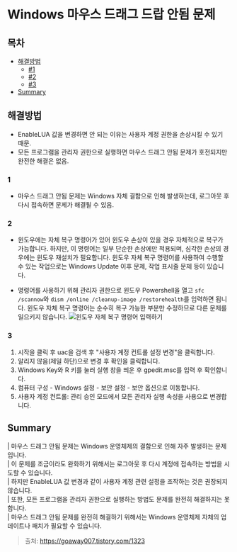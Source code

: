 # Windows 마우스 드래그 드랍 안됨 문제

## 목차
- [해결방법](#해결방법)
    - [#1](#1)
    - [#2](#2)
    - [#3](#3)
- [Summary](#Summary)

## 해결방법
- EnableLUA 값을 변경하면 안 되는 이유는 사용자 계정 권한을 손상시킬 수 있기 때문. 
- 모든 프로그램을 관리자 권한으로 실행하면 마우스 드래그 안됨 문제가 호전되지만 완전한 해결은 없음.
### 1
- 마우스 드래그 안됨 문제는 Windows 자체 결함으로 인해 발생하는데, 로그아웃 후 다시 접속하면 문제가 해결될 수 있음. 
### 2
- 윈도우에는 자체 복구 명령어가 있어 윈도우 손상이 있을 경우 자체적으로 복구가 가능합니다. 
하지만, 이 명령어는 일부 단순한 손상에만 적용되며, 심각한 손상의 경우에는 윈도우 재설치가 필요합니다. 
윈도우 자체 복구 명령어를 사용하여 수행할 수 있는 작업으로는 Windows Update 이후 문제, 작업 표시줄 문제 등이 있습니다. 

- 명령어를 사용하기 위해 관리자 권한으로 윈도우 Powershell을 열고 `sfc /scannow`와 `dism /online /cleanup-image /restorehealth`를 입력하면 됩니다. 
윈도우 자체 복구 명령어는 순수히 복구 가능한 부분만 수정하므로 다른 문제를 일으키지 않습니다.
![윈도우 자체 복구 명령어 입력하기](https://blog.kakaocdn.net/dn/nfDfl/btrO6hkeSSv/oENWFwWapwNVZFPtCZChY1/img.png)
### 3
<ol style="list-style-type: decimal;" data-ke-list-type="decimal">
<li>시작을 클릭 후 uac을 검색 후 "사용자 계정 컨트롤 설정 변경"을 클릭합니다.</li>
<li>알리지 않음(제일 하단)으로 변경 후 확인을 클릭합니다.</li>
<li>Windows Key와 R 키를 눌러 실행 창을 띄운 후 gpedit.msc를 입력 후 확인합니다.</li>
<li>컴퓨터 구성 - Windows 설정 - 보안 설정 - 보안 옵션으로 이동합니다.</li>
<li>사용자 계정 컨트롤: 관리 승인 모드에서 모든 관리자 실행 속성을 사용으로 변경합니다.</li>
</ol>

## Summary
| 마우스 드래그 안됨 문제는 Windows 운영체제의 결함으로 인해 자주 발생하는 문제입니다.  
| 이 문제를 조금이라도 완화하기 위해서는 로그아웃 후 다시 계정에 접속하는 방법을 시도할 수 있습니다.  
| 하지만 EnableLUA 값 변경과 같이 사용자 계정 관련 설정을 조작하는 것은 권장되지 않습니다.  
| 또한, 모든 프로그램을 관리자 권한으로 실행하는 방법도 문제를 완전히 해결하지는 못합니다.  
| 마우스 드래그 안됨 문제를 완전히 해결하기 위해서는 Windows 운영체제 자체의 업데이트나 패치가 필요할 수 있습니다.

> 출처: https://goaway007.tistory.com/1323